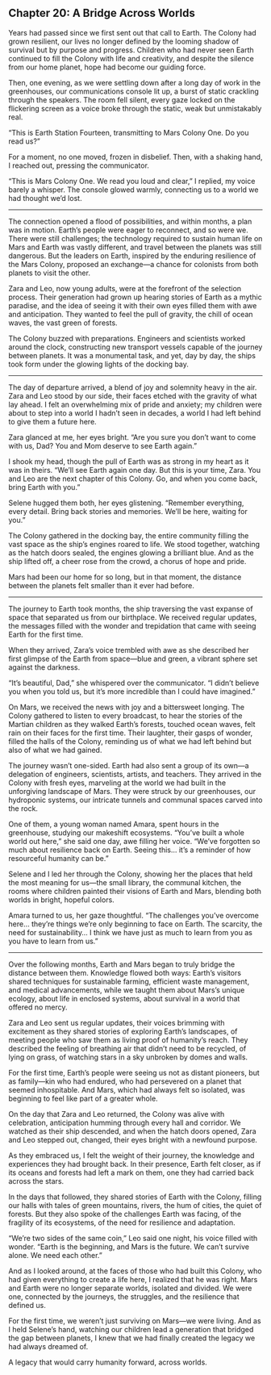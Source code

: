 ## Chapter 20: A Bridge Across Worlds

Years had passed since we first sent out that call to Earth. The Colony had grown resilient, our lives no longer defined by the looming shadow of survival but by purpose and progress. Children who had never seen Earth continued to fill the Colony with life and creativity, and despite the silence from our home planet, hope had become our guiding force.

Then, one evening, as we were settling down after a long day of work in the greenhouses, our communications console lit up, a burst of static crackling through the speakers. The room fell silent, every gaze locked on the flickering screen as a voice broke through the static, weak but unmistakably real.

“This is Earth Station Fourteen, transmitting to Mars Colony One. Do you read us?”

For a moment, no one moved, frozen in disbelief. Then, with a shaking hand, I reached out, pressing the communicator.

“This is Mars Colony One. We read you loud and clear,” I replied, my voice barely a whisper. The console glowed warmly, connecting us to a world we had thought we’d lost.

---

The connection opened a flood of possibilities, and within months, a plan was in motion. Earth’s people were eager to reconnect, and so were we. There were still challenges; the technology required to sustain human life on Mars and Earth was vastly different, and travel between the planets was still dangerous. But the leaders on Earth, inspired by the enduring resilience of the Mars Colony, proposed an exchange—a chance for colonists from both planets to visit the other.

Zara and Leo, now young adults, were at the forefront of the selection process. Their generation had grown up hearing stories of Earth as a mythic paradise, and the idea of seeing it with their own eyes filled them with awe and anticipation. They wanted to feel the pull of gravity, the chill of ocean waves, the vast green of forests.

The Colony buzzed with preparations. Engineers and scientists worked around the clock, constructing new transport vessels capable of the journey between planets. It was a monumental task, and yet, day by day, the ships took form under the glowing lights of the docking bay.

---

The day of departure arrived, a blend of joy and solemnity heavy in the air. Zara and Leo stood by our side, their faces etched with the gravity of what lay ahead. I felt an overwhelming mix of pride and anxiety; my children were about to step into a world I hadn’t seen in decades, a world I had left behind to give them a future here.

Zara glanced at me, her eyes bright. “Are you sure you don’t want to come with us, Dad? You and Mom deserve to see Earth again.”

I shook my head, though the pull of Earth was as strong in my heart as it was in theirs. “We’ll see Earth again one day. But this is your time, Zara. You and Leo are the next chapter of this Colony. Go, and when you come back, bring Earth with you.”

Selene hugged them both, her eyes glistening. “Remember everything, every detail. Bring back stories and memories. We’ll be here, waiting for you.”

The Colony gathered in the docking bay, the entire community filling the vast space as the ship’s engines roared to life. We stood together, watching as the hatch doors sealed, the engines glowing a brilliant blue. And as the ship lifted off, a cheer rose from the crowd, a chorus of hope and pride.

Mars had been our home for so long, but in that moment, the distance between the planets felt smaller than it ever had before. 

---

The journey to Earth took months, the ship traversing the vast expanse of space that separated us from our birthplace. We received regular updates, the messages filled with the wonder and trepidation that came with seeing Earth for the first time.

When they arrived, Zara’s voice trembled with awe as she described her first glimpse of the Earth from space—blue and green, a vibrant sphere set against the darkness.

“It’s beautiful, Dad,” she whispered over the communicator. “I didn’t believe you when you told us, but it’s more incredible than I could have imagined.”

On Mars, we received the news with joy and a bittersweet longing. The Colony gathered to listen to every broadcast, to hear the stories of the Martian children as they walked Earth’s forests, touched ocean waves, felt rain on their faces for the first time. Their laughter, their gasps of wonder, filled the halls of the Colony, reminding us of what we had left behind but also of what we had gained.

The journey wasn’t one-sided. Earth had also sent a group of its own—a delegation of engineers, scientists, artists, and teachers. They arrived in the Colony with fresh eyes, marveling at the world we had built in the unforgiving landscape of Mars. They were struck by our greenhouses, our hydroponic systems, our intricate tunnels and communal spaces carved into the rock.

One of them, a young woman named Amara, spent hours in the greenhouse, studying our makeshift ecosystems. “You’ve built a whole world out here,” she said one day, awe filling her voice. “We’ve forgotten so much about resilience back on Earth. Seeing this… it’s a reminder of how resourceful humanity can be.”

Selene and I led her through the Colony, showing her the places that held the most meaning for us—the small library, the communal kitchen, the rooms where children painted their visions of Earth and Mars, blending both worlds in bright, hopeful colors.

Amara turned to us, her gaze thoughtful. “The challenges you’ve overcome here… they’re things we’re only beginning to face on Earth. The scarcity, the need for sustainability… I think we have just as much to learn from you as you have to learn from us.”

---

Over the following months, Earth and Mars began to truly bridge the distance between them. Knowledge flowed both ways: Earth’s visitors shared techniques for sustainable farming, efficient waste management, and medical advancements, while we taught them about Mars’s unique ecology, about life in enclosed systems, about survival in a world that offered no mercy.

Zara and Leo sent us regular updates, their voices brimming with excitement as they shared stories of exploring Earth’s landscapes, of meeting people who saw them as living proof of humanity’s reach. They described the feeling of breathing air that didn’t need to be recycled, of lying on grass, of watching stars in a sky unbroken by domes and walls.

For the first time, Earth’s people were seeing us not as distant pioneers, but as family—kin who had endured, who had persevered on a planet that seemed inhospitable. And Mars, which had always felt so isolated, was beginning to feel like part of a greater whole.

On the day that Zara and Leo returned, the Colony was alive with celebration, anticipation humming through every hall and corridor. We watched as their ship descended, and when the hatch doors opened, Zara and Leo stepped out, changed, their eyes bright with a newfound purpose.

As they embraced us, I felt the weight of their journey, the knowledge and experiences they had brought back. In their presence, Earth felt closer, as if its oceans and forests had left a mark on them, one they had carried back across the stars.

In the days that followed, they shared stories of Earth with the Colony, filling our halls with tales of green mountains, rivers, the hum of cities, the quiet of forests. But they also spoke of the challenges Earth was facing, of the fragility of its ecosystems, of the need for resilience and adaptation.

“We’re two sides of the same coin,” Leo said one night, his voice filled with wonder. “Earth is the beginning, and Mars is the future. We can’t survive alone. We need each other.”

And as I looked around, at the faces of those who had built this Colony, who had given everything to create a life here, I realized that he was right. Mars and Earth were no longer separate worlds, isolated and divided. We were one, connected by the journeys, the struggles, and the resilience that defined us.

For the first time, we weren’t just surviving on Mars—we were living. And as I held Selene’s hand, watching our children lead a generation that bridged the gap between planets, I knew that we had finally created the legacy we had always dreamed of.

A legacy that would carry humanity forward, across worlds.